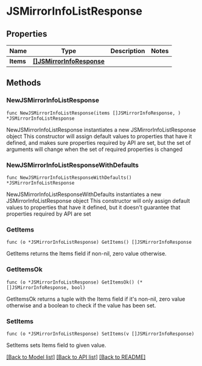 # JSMirrorInfoListResponse

## Properties

Name | Type | Description | Notes
------------ | ------------- | ------------- | -------------
**Items** | [**[]JSMirrorInfoResponse**](JSMirrorInfoResponse.md) |  | 

## Methods

### NewJSMirrorInfoListResponse

`func NewJSMirrorInfoListResponse(items []JSMirrorInfoResponse, ) *JSMirrorInfoListResponse`

NewJSMirrorInfoListResponse instantiates a new JSMirrorInfoListResponse object
This constructor will assign default values to properties that have it defined,
and makes sure properties required by API are set, but the set of arguments
will change when the set of required properties is changed

### NewJSMirrorInfoListResponseWithDefaults

`func NewJSMirrorInfoListResponseWithDefaults() *JSMirrorInfoListResponse`

NewJSMirrorInfoListResponseWithDefaults instantiates a new JSMirrorInfoListResponse object
This constructor will only assign default values to properties that have it defined,
but it doesn't guarantee that properties required by API are set

### GetItems

`func (o *JSMirrorInfoListResponse) GetItems() []JSMirrorInfoResponse`

GetItems returns the Items field if non-nil, zero value otherwise.

### GetItemsOk

`func (o *JSMirrorInfoListResponse) GetItemsOk() (*[]JSMirrorInfoResponse, bool)`

GetItemsOk returns a tuple with the Items field if it's non-nil, zero value otherwise
and a boolean to check if the value has been set.

### SetItems

`func (o *JSMirrorInfoListResponse) SetItems(v []JSMirrorInfoResponse)`

SetItems sets Items field to given value.



[[Back to Model list]](../README.md#documentation-for-models) [[Back to API list]](../README.md#documentation-for-api-endpoints) [[Back to README]](../README.md)


